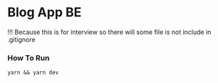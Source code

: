 # Blog App BE

!!! Because this is for interview so there will some file is not include in .gitignore

### How To Run

`yarn && yarn dev`
